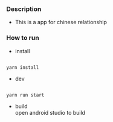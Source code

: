 ### Description
- This is a app for chinese relationship

### How to run
- install <br>
<code>
yarn install 
</code>

- dev <br>
<code>
yarn run start
</code>

- build <br>
 open android studio to build 